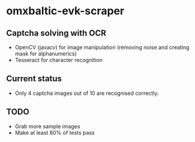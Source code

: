 # omxbaltic-evk-scraper
## Captcha solving with OCR

* OpenCV (javacv) for image manipulation (removing noise and creating mask for alphanumerics)
* Tesseract for character recognition

## Current status
* Only 4 captcha images out of 10 are recognised correctly.

## TODO
* Grab more sample images
* Make at least 80% of tests pass
